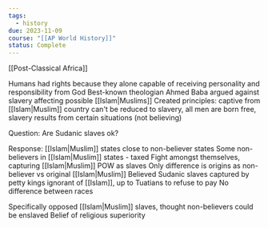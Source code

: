 ```yaml
---
tags:
  - history
due: 2023-11-09
course: "[[AP World History]]"
status: Complete
---
```

[[Post-Classical Africa]]

Humans had rights because they alone capable of receiving personality and responsibility from God
Best-known theologian Ahmed Baba argued against slavery affecting possible [[Islam|Muslims]]
Created principles: captive from [[Islam|Muslim]] country can't be reduced to slavery, all men are born free, slavery results from certain situations (not believing)

Question: Are Sudanic slaves ok?

Response:
[[Islam|Muslim]] states close to non-believer states
Some non-believers in [[Islam|Muslim]] states - taxed
Fight amongst themselves, capturing [[Islam|Muslim]] POW as slaves
Only difference is origins as non-believer vs original [[Islam|Muslim]]
Believed Sudanic slaves captured by petty kings ignorant of [[Islam]], up to Tuatians to refuse to pay
No difference between races

Specifically opposed [[Islam|Muslim]] slaves, thought non-believers could be enslaved
Belief of religious superiority